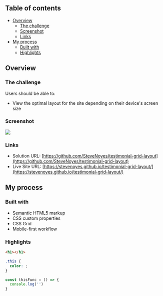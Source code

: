 ## Table of contents

- [Overview](#overview)
  - [The challenge](#the-challenge)
  - [Screenshot](#screenshot)
  - [Links](#links)
- [My process](#my-process)
  - [Built with](#built-with)
  - [Highlights](#highlights)

## Overview

### The challenge

Users should be able to:

- View the optimal layout for the site depending on their device's screen size

### Screenshot

![](./screenshot.jpg)

### Links

- Solution URL: [https://github.com/SteveNoyes/testimonial-grid-layout](https://github.com/SteveNoyes/testimonial-grid-layout)
- Live Site URL: [https://stevenoyes.github.io/testimonial-grid-layout/](https://stevenoyes.github.io/testimonial-grid-layout/)

## My process

### Built with

- Semantic HTML5 markup
- CSS custom properties
- CSS Grid
- Mobile-first workflow

### Highlights

```html
<h1></h1>
```
```css
.this {
  color: ;
}
```
```js
const thisFunc = () => {
  console.log('')
}
```